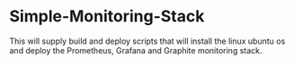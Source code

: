 # Simple-Monitoring-Stack
This will supply build and deploy scripts that will install the linux ubuntu os and deploy the Prometheus, Grafana and Graphite monitoring stack.
